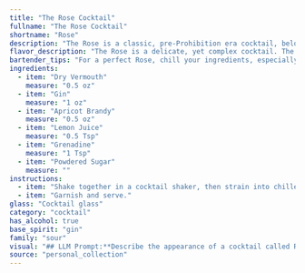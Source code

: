 ```yaml
---
title: "The Rose Cocktail"
fullname: "The Rose Cocktail"
shortname: "Rose"
description: "The Rose is a classic, pre-Prohibition era cocktail, belonging to the Sour family. Its origins likely trace back to the late 19th or early 20th century, a time when sweet, fruity cocktails were popular.  "
flavor_description: "The Rose is a delicate, yet complex cocktail. The dry vermouth and gin provide a crisp, botanical base, while the apricot brandy adds a touch of sweetness and fruitiness. The lemon juice balances the sweetness with a bright acidity, while the grenadine and powdered sugar contribute a subtle floral and sugary sweetness. The combination results in a well-rounded, refreshing cocktail with a hint of floral complexity. "
bartender_tips: "For a perfect Rose, chill your ingredients, especially the vermouth and gin. Use a good quality dry vermouth for a complex flavor. Don't over-shake the cocktail, a gentle shake will preserve the delicate balance of flavors.  A touch of powdered sugar on the rim adds sweetness and a visually appealing touch. "
ingredients:
  - item: "Dry Vermouth"
    measure: "0.5 oz"
  - item: "Gin"
    measure: "1 oz"
  - item: "Apricot Brandy"
    measure: "0.5 oz"
  - item: "Lemon Juice"
    measure: "0.5 Tsp"
  - item: "Grenadine"
    measure: "1 Tsp"
  - item: "Powdered Sugar"
    measure: ""
instructions:
  - item: "Shake together in a cocktail shaker, then strain into chilled glass."
  - item: "Garnish and serve."
glass: "Cocktail glass"
category: "cocktail"
has_alcohol: true
base_spirit: "gin"
family: "sour"
visual: "## LLM Prompt:**Describe the appearance of a cocktail called Rose made with the following ingredients:*** Dry Vermouth* Gin* Apricot Brandy* Lemon Juice* Grenadine* Powdered Sugar**Consider these aspects:*** **Color:** What is the overall color of the drink? Is it vibrant or muted? Does it have any depth or layering?* **Clarity:** Is the cocktail clear, cloudy, or somewhere in between?* **Texture:** Does the drink appear smooth or viscous? Are there any visible layers or elements?* **Garnish:** Is there a garnish? If so, what is it, and how does it enhance the visual appeal?**Write your description as if you were a seasoned mixologist, using vivid language and imagery to convey the drink's visual appeal.** "
source: "personal_collection"
---
```


